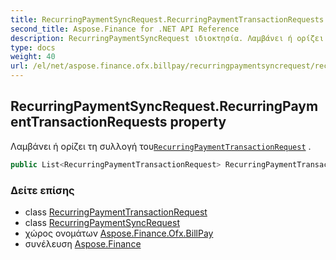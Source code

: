 ```yaml
---
title: RecurringPaymentSyncRequest.RecurringPaymentTransactionRequests
second_title: Aspose.Finance for .NET API Reference
description: RecurringPaymentSyncRequest ιδιοκτησία. Λαμβάνει ή ορίζει τη συλλογή τουRecurringPaymentTransactionRequest .
type: docs
weight: 40
url: /el/net/aspose.finance.ofx.billpay/recurringpaymentsyncrequest/recurringpaymenttransactionrequests/
---
```

## RecurringPaymentSyncRequest.RecurringPaymentTransactionRequests property

Λαμβάνει ή ορίζει τη συλλογή του[`RecurringPaymentTransactionRequest`](../../recurringpaymenttransactionrequest/) .

```csharp
public List<RecurringPaymentTransactionRequest> RecurringPaymentTransactionRequests { get; set; }
```

### Δείτε επίσης

* class [RecurringPaymentTransactionRequest](../../recurringpaymenttransactionrequest/)
* class [RecurringPaymentSyncRequest](../)
* χώρος ονομάτων [Aspose.Finance.Ofx.BillPay](../../recurringpaymentsyncrequest/)
* συνέλευση [Aspose.Finance](../../../)


